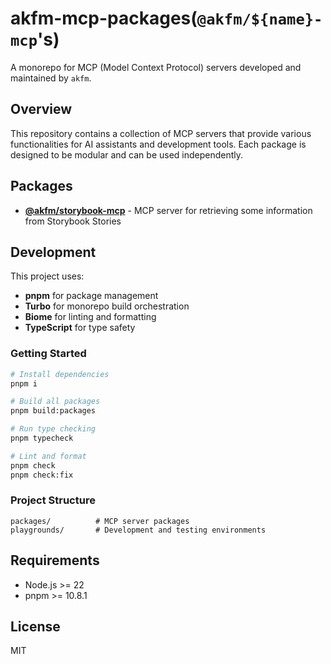 # akfm-mcp-packages(`@akfm/${name}-mcp`'s)

A monorepo for MCP (Model Context Protocol) servers developed and maintained by `akfm`.

## Overview

This repository contains a collection of MCP servers that provide various functionalities for AI assistants and development tools. Each package is designed to be modular and can be used independently.

## Packages

- **[@akfm/storybook-mcp](./packages/storybook-mcp)** - MCP server for retrieving some information from Storybook Stories

## Development

This project uses:
- **pnpm** for package management
- **Turbo** for monorepo build orchestration  
- **Biome** for linting and formatting
- **TypeScript** for type safety

### Getting Started

```bash
# Install dependencies
pnpm i

# Build all packages
pnpm build:packages

# Run type checking
pnpm typecheck

# Lint and format
pnpm check
pnpm check:fix
```

### Project Structure

```
packages/          # MCP server packages
playgrounds/       # Development and testing environments
```

## Requirements

- Node.js >= 22
- pnpm >= 10.8.1

## License

MIT
